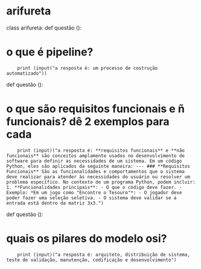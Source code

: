 # arifureta
class arifureta:
    def questão (): 
# o que é pipeline?
        print (input("a resposta é: um processo de costrução automatizado"))
        
def questão ():
# o que são requisitos funcionais e ñ funcionais? dê 2 exemplos para cada
        print (input)("a resposta é: **requisitos funcionais** e **não funcionais** são conceitos amplamente usados no desenvolvimento de software para definir as necessidades de um sistema. Em um código Python, eles são aplicados da seguinte maneira: --- ### **Requisitos Funcionais** São as funcionalidades e comportamentos que o sistema deve realizar para atender às necessidades do usuário ou resolver um problema específico. No contexto de um programa Python, podem incluir: 1. **Funcionalidades principais**: - O que o código deve fazer. - Exemplo: *Em um jogo como "Encontre o Tesouro"*: - O jogador deve poder fazer uma seleção seletiva. - O sistema deve validar se a entrada está dentro da matriz 3x3.")

def questão ():
# quais os pilares do modelo osi?
        print (input)("a resposta é: arquiteto, distribuição de sistema, teste de validação, manutenção, codificação e desenvolvimento")
